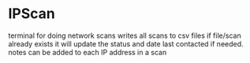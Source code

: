 # IPScan
terminal for doing network scans
writes all scans to csv files
if file/scan already exists it will update the status and date last contacted if needed.
notes can be added to each IP address in a scan
